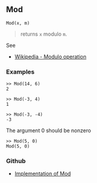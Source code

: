 ## Mod

```
Mod(x, m)
```

> returns `x` modulo `m`.
 
See
* [Wikipedia - Modulo operation](https://en.wikipedia.org/wiki/Modulo_operation)

### Examples

```
>> Mod(14, 6)
2

>> Mod(-3, 4)
1

>> Mod(-3, -4)
-3
```

The argument 0 should be nonzero

```
>> Mod(5, 0) 
Mod(5, 0)
```

### Github

* [Implementation of Mod](https://github.com/axkr/symja_android_library/blob/master/symja_android_library/matheclipse-core/src/main/java/org/matheclipse/core/builtin/IntegerFunctions.java#L1049) 
